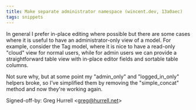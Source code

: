```yaml
---
title: Make separate administrator namespace (wincent.dev, 13a0aec)
tags: snippets
---
```


In general I prefer in-place editing where possible but there are some cases where it is useful to have an administrator-only view of a model. For example, consider the Tag model, where it is nice to have a read-only "cloud" view for normal users, while for admin users we can provide a straightforward table view with in-place editor fields and sortable table columns.

Not sure why, but at some point my "admin_only" and "logged_in_only" helpers broke, so I've simplified them by removing the "simple_concat" method and now they're working again.

Signed-off-by: Greg Hurrell &lt;greg@hurrell.net&gt;
